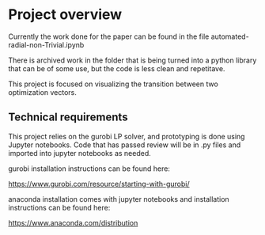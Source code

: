 # Project overview

Currently the work done for the paper can be found in the file automated-radial-non-Trivial.ipynb

There is archived work in the folder that is being turned into a python library that can be of some use, but the code is less clean and repetitave.


This project is focused on visualizing the transition between two optimization vectors.

## Technical requirements
This project relies on the gurobi LP solver, and prototyping is done using Jupyter notebooks. Code that has passed review will be in .py files and imported into jupyter notebooks as needed.

gurobi installation instructions can be found here:

https://www.gurobi.com/resource/starting-with-gurobi/

anaconda installation comes with jupyter notebooks and installation instructions can be found here:

https://www.anaconda.com/distribution
